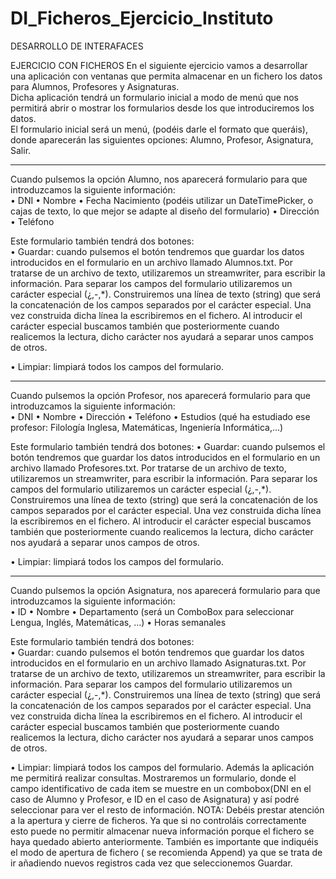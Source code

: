 # DI_Ficheros_Ejercicio_Instituto
DESARROLLO DE INTERAFACES 

EJERCICIO CON FICHEROS  En el siguiente ejercicio vamos a desarrollar una aplicación con ventanas que permita almacenar en un fichero los datos para 
Alumnos, Profesores y Asignaturas.  
Dicha aplicación tendrá un formulario inicial a modo de menú que nos permitirá abrir o mostrar los formularios desde los que introduciremos los datos.  
El   formulario   inicial   será   un   menú,   (podéis   darle   el   formato   que   queráis),   donde aparecerán las siguientes opciones: 
Alumno, Profesor, Asignatura, Salir.  

----------
Cuando pulsemos la opción Alumno, nos aparecerá formulario para que introduzcamos la siguiente información:  
• DNI 
• Nombre 
• Fecha Nacimiento (podéis utilizar un DateTimePicker, o cajas de texto, lo que mejor se adapte al diseño del formulario) 
• Dirección 
• Teléfono  

Este formulario también tendrá dos botones:  
• Guardar: cuando pulsemos el botón tendremos que guardar los datos introducidos en el formulario en un archivo llamado Alumnos.txt. Por tratarse de un archivo de texto, utilizaremos un streamwriter, para escribir la información. Para separar los campos del formulario utilizaremos un carácter especial (¿,-,*). 
Construiremos una línea de texto (string) que será la concatenación de los campos separados por el carácter especial. Una vez construida dicha línea la escribiremos en el fichero. Al introducir   el   carácter   especial   buscamos   también   que   posteriormente   cuando realicemos la lectura, dicho carácter nos ayudará a separar unos campos de otros. 

• Limpiar: limpiará todos los campos del formulario.  

--------
Cuando pulsemos la opción Profesor, nos aparecerá formulario para que introduzcamos la siguiente información:  
• DNI 
• Nombre 
• Dirección 
• Teléfono 
• Estudios (qué ha estudiado ese profesor: Filología Inglesa, Matemáticas, Ingeniería Informática,…) 

Este formulario también tendrá dos botones: 
• Guardar: cuando pulsemos el botón tendremos que guardar los datos introducidos en el formulario en un archivo llamado Profesores.txt. 
Por tratarse de un archivo de texto, utilizaremos un streamwriter, para escribir la información. Para separar los campos del formulario utilizaremos un carácter especial (¿,-,*). Construiremos una línea de texto (string) que será la concatenación de los campos separados por el carácter especial. Una vez construida dicha línea la escribiremos en el fichero. Al introducir   el   carácter   especial   buscamos   también   que   posteriormente   cuando realicemos la lectura, dicho carácter nos ayudará a separar unos campos de otros. 

• Limpiar: limpiará todos los campos del formulario.  

-------------
Cuando   pulsemos   la   opción  Asignatura,   nos   aparecerá   formulario   para   que introduzcamos la siguiente información:  
• ID 
• Nombre 
• Departamento (será un ComboBox para seleccionar Lengua, Inglés, Matemáticas, …) 
• Horas semanales  

Este formulario también tendrá dos botones:  
• Guardar: cuando pulsemos el botón tendremos que guardar los datos introducidos en el formulario en un archivo llamado Asignaturas.txt. Por tratarse de un archivo de texto, utilizaremos un streamwriter, para escribir la información. Para separar los campos del formulario utilizaremos un carácter especial (¿,-,*). Construiremos una línea de texto (string) que será la concatenación de los campos separados por el carácter especial. Una vez construida dicha línea la escribiremos en el fichero. Al introducir   el   carácter   especial   buscamos   también   que   posteriormente   cuando realicemos la lectura, dicho carácter nos ayudará a separar unos campos de otros. 

• Limpiar: limpiará todos los campos del formulario.  Además la aplicación me permitirá realizar consultas. Mostraremos un formulario, donde el campo identificativo de cada item se muestre en un combobox(DNI en el caso de Alumno y Profesor, e ID en el caso de Asignatura) y así podré seleccionar para ver el resto de información. NOTA: Debéis prestar atención a la apertura y cierre de ficheros. Ya que si no controláis correctamente esto puede no permitir almacenar nueva información porque el fichero se haya quedado abierto anteriormente. También es importante que indiquéis el modo de apertura de fichero ( se recomienda Append) ya que se trata de ir añadiendo nuevos registros cada vez que seleccionemos Guardar.  

